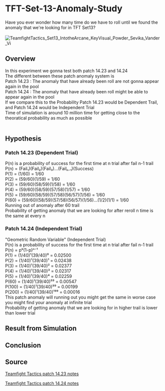 # TFT-Set-13-Anomaly-Study
Have you ever wonder how many time do we have to roll until we found the anomaly that we're looking for in TFT Set13? <br><br>
![TeamfightTactics_Set13_IntotheArcane_KeyVisual_Powder_Sevika_Vander_Vi](https://github.com/user-attachments/assets/cf9b3a1e-c547-4252-b89f-c8ebfa2e9658)


## Overview
In this experiment we gonna test both patch 14.23 and 14.24 <br>
The different between these patch anomaly system is <br>
Patch 14.23 : The anomaly that have already been roll are not gonna appear again in the pool <br>
Patch 14.24 : The anomaly that have already been roll might be able to appear again in the pool <br>
If we compare this to the Probability Patch 14.23 would be Dependent Trail, and Patch 14.24 would be Independent Trial <br>
Time of simulation is around 10 million time for getting close to the theoratical probability as much as possible<br>
<br>


## Hypothesis
### Patch 14.23 (Dependent Trial)
P(n) is a probability of success for the first time at n trial after fail n-1 trail <br>
P(n) = (Fail₁)(Fail₂)(Fail₃)...(Failₙ₋₁)(Success) <br> 
P(1) = (1/60) = 1/60 <br>
P(2) = (59/60)(1/59) = 1/60 <br>
P(3) = (59/60)(58/59)(1/58) = 1/60 <br>
P(4) = (59/60)(58/59)(57/58)(1/57) = 1/60 <br>
P(5) = (59/60)(58/59)(57/58)(56/57)(1/56) = 1/60 <br>
P(60) = (59/60)(58/59)(57/58)(56/57)(1/56)...(1/2)(1/1) = 1/60 <br>
Running out of anomaly after 60 trail <br>
Probability of getting anomaly that we are looking for after reroll n time is the same at every n <br>

### Patch 14.24 (Independent Trial)
"Geometric Random Variable" (Independent Trial) <br>
P(n) is a probability of success for the first time at n trial after fail n-1 trail <br>
P(n) = pᵏ(1-p)ⁿ⁻¹ <br>
P(1) = (1/40)¹(39/40)⁰ = 0.02500 <br>
P(2) = (1/40)¹(39/40)¹ = 0.02438 <br>
P(3) = (1/40)¹(39/40)² = 0.02377 <br>
P(4) = (1/40)¹(39/40)³ = 0.02317 <br>
P(5) = (1/40)¹(39/40)⁴ = 0.02259 <br>
P(60) = (1/40)¹(39/40)⁵⁹ = 0.00547 <br>
P(100) = (1/40)¹(39/40)⁹⁹ = 0.00199 <br>
P(200) = (1/40)¹(39/40)¹⁹⁹ = 0.00016 <br>
This patch anomaly will running out you might get the same in worse case you might find your anomaly at infinite trial <br>
Probability of getting anomaly that we are looking for in higher trail is lower than lower trial <br>


## Result from Simulation



## Conclusion



## Source
<a href="https://teamfighttactics.leagueoflegends.com/en-sg/news/game-updates/teamfight-tactics-patch-14-23-notes/">Teamfight Tactics patch 14.23 notes</a>
<br>

<a href="https://teamfighttactics.leagueoflegends.com/en-ph/news/game-updates/teamfight-tactics-patch-14-24-notes/">Teamfight Tactics patch 14.24 notes</a>
<br>
